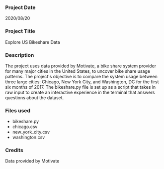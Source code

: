 ### Project Date
2020/08/20

### Project Title
Explore US Bikeshare Data

### Description
The project uses data provided by Motivate, a bike share system provider for
many major cities in the United States, to uncover bike share usage patterns.
The project's objective is to  compare the system usage between three large
cities: Chicago, New York City, and Washington, DC for the first six months of
2017.
The bikeshare.py file is set up as a script that takes in raw input to create
an interactive experience in the terminal that answers questions about the
dataset. 

### Files used
* bikeshare.py
* chicago.csv
* new_york_city.csv
* washington.csv

### Credits
Data provided by Motivate
